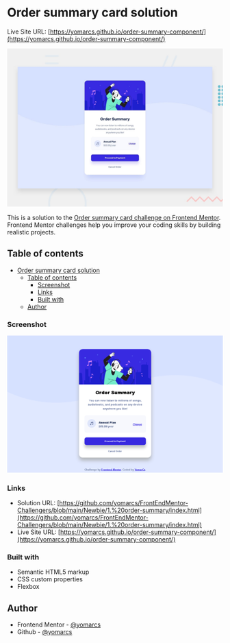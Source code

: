 # Order summary card solution

Live Site URL: [https://yomarcs.github.io/order-summary-component/](https://yomarcs.github.io/order-summary-component/)


![Design preview for the Order summary card coding challenge](./images/desktop-preview.jpg)

This is a solution to the [Order summary card challenge on Frontend Mentor](https://www.frontendmentor.io/challenges/order-summary-component-QlPmajDUj). Frontend Mentor challenges help you improve your coding skills by building realistic projects. 

## Table of contents

- [Order summary card solution](#order-summary-card-solution)
  - [Table of contents](#table-of-contents)
    - [Screenshot](#screenshot)
    - [Links](#links)
    - [Built with](#built-with)
  - [Author](#author)

### Screenshot

![Frontend Mentor - Order summary card solution](./images/screenshot-solution.png)

### Links

- Solution URL: [https://github.com/yomarcs/FrontEndMentor-Challengers/blob/main/Newbie/1.%20order-summary/index.html](https://github.com/yomarcs/FrontEndMentor-Challengers/blob/main/Newbie/1.%20order-summary/index.html)
- Live Site URL: [https://yomarcs.github.io/order-summary-component/](https://yomarcs.github.io/order-summary-component/)

### Built with

- Semantic HTML5 markup
- CSS custom properties
- Flexbox

## Author

- Frontend Mentor - [@yomarcs](https://www.frontendmentor.io/profile/yomarcs)
- Github - [@yomarcs](https://github.com/yomarcs)


